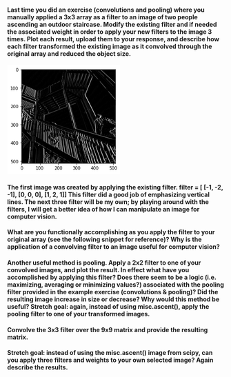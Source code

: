 #### Last time you did an exercise (convolutions and pooling) where you manually applied a 3x3 array as a filter to an image of two people ascending an outdoor staircase. Modify the existing filter and if needed the associated weight in order to apply your new filters to the image 3 times. Plot each result, upload them to your response, and describe how each filter transformed the existing image as it convolved through the original array and reduced the object size. 

![Plot](image_1_feb21.png)

#### The first image was created by applying the existing filter. filter = [ [-1, -2, -1], [0, 0, 0], [1, 2, 1]] This filter did a good job of emphasizing vertical lines. The next three filter will be my own; by playing around with the filters, I will get a better idea of how I can manipulate an image for computer vision.

#### What are you functionally accomplishing as you apply the filter to your original array (see the following snippet for reference)? Why is the application of a convolving filter to an image useful for computer vision? 

#### Another useful method is pooling. Apply a 2x2 filter to one of your convolved images, and plot the result. In effect what have you accomplished by applying this filter? Does there seem to be a logic (i.e. maximizing, averaging or minimizing values?) associated with the pooling filter provided in the example exercise (convolutions & pooling)? Did the resulting image increase in size or decrease? Why would this method be useful? Stretch goal: again, instead of using misc.ascent(), apply the pooling filter to one of your transformed images.

#### Convolve the 3x3 filter over the 9x9 matrix and provide the resulting matrix. 

#### Stretch goal: instead of using the misc.ascent() image from scipy, can you apply three filters and weights to your own selected image? Again describe the results.
